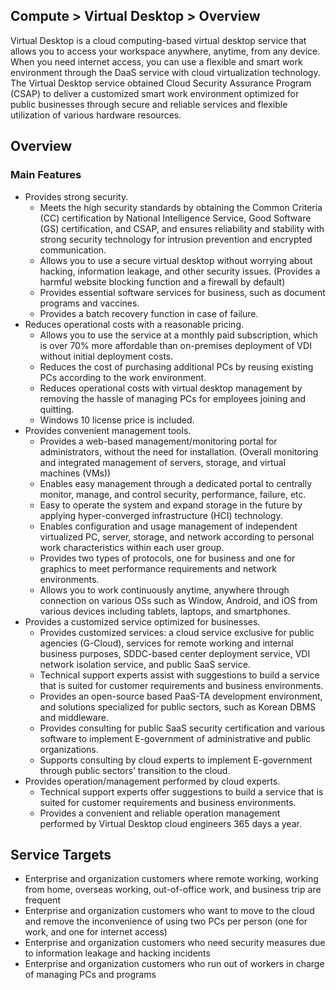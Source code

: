 ## Compute > Virtual Desktop > Overview

Virtual Desktop is a cloud computing-based virtual desktop service that allows you to access your workspace anywhere, anytime, from any device. When you need internet access, you can use a flexible and smart work environment through the DaaS service with cloud virtualization technology. The Virtual Desktop service obtained Cloud Security Assurance Program (CSAP) to deliver a customized smart work environment optimized for public businesses through secure and reliable services and flexible utilization of various hardware resources.

## Overview
### Main Features
* Provides strong security.
    * Meets the high security standards by obtaining the Common Criteria (CC) certification by National Intelligence Service, Good Software (GS) certification, and CSAP, and ensures reliability and stability with strong security technology for intrusion prevention and encrypted communication.
    * Allows you to use a secure virtual desktop without worrying about hacking, information leakage, and other security issues. (Provides a harmful website blocking function and a firewall by default)
    * Provides essential software services for business, such as document programs and vaccines.
    * Provides a batch recovery function in case of failure.
* Reduces operational costs with a reasonable pricing.
    * Allows you to use the service at a monthly paid subscription, which is over 70% more affordable than on-premises deployment of VDI without initial deployment costs.
    * Reduces the cost of purchasing additional PCs by reusing existing PCs according to the work environment.
    * Reduces operational costs with virtual desktop management by removing the hassle of managing PCs for employees joining and quitting.
    * Windows 10 license price is included.
* Provides convenient management tools.
    * Provides a web-based management/monitoring portal for administrators, without the need for installation. (Overall monitoring and integrated management of servers, storage, and virtual machines (VMs))
    * Enables easy management through a dedicated portal to centrally monitor, manage, and control security, performance, failure, etc.
    * Easy to operate the system and expand storage in the future by applying hyper-converged infrastructure (HCI) technology.
    * Enables configuration and usage management of independent virtualized PC, server, storage, and network according to personal work characteristics within each user group.
    * Provides two types of protocols, one for business and one for graphics to meet performance requirements and network environments.
    * Allows you to work continuously anytime, anywhere through connection on various OSs such as Window, Android, and iOS from various devices including tablets, laptops, and smartphones.
* Provides a customized service optimized for businesses.
    * Provides customized services: a cloud service exclusive for public agencies (G-Cloud), services for remote working and internal business purposes, SDDC-based center deployment service, VDI network isolation service, and public SaaS service.
    * Technical support experts assist with suggestions to build a service that is suited for customer requirements and business environments.
    * Provides an open-source based PaaS-TA development environment, and solutions specialized for public sectors, such as Korean DBMS and middleware.
    * Provides consulting for public SaaS security certification and various software to implement E-government of administrative and public organizations.
    * Supports consulting by cloud experts to implement E-government through public sectors’ transition to the cloud.
* Provides operation/management performed by cloud experts.
    * Technical support experts offer suggestions to build a service that is suited for customer requirements and business environments.
    * Provides a convenient and reliable operation management performed by Virtual Desktop cloud engineers 365 days a year.

## Service Targets
* Enterprise and organization customers where remote working, working from home, overseas working, out-of-office work, and business trip are frequent
* Enterprise and organization customers who want to move to the cloud and remove the inconvenience of using two PCs per person (one for work, and one for internet access)
* Enterprise and organization customers who need security measures due to information leakage and hacking incidents
* Enterprise and organization customers who run out of workers in charge of managing PCs and programs